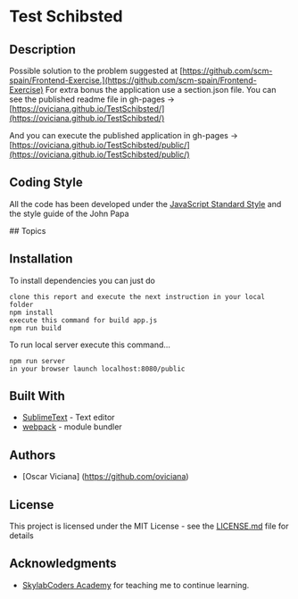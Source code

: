 # Test Schibsted

## Description

Possible solution to the problem suggested at [https://github.com/scm-spain/Frontend-Exercise.](https://github.com/scm-spain/Frontend-Exercise)
For extra bonus the application use a section.json file.
You can see the published readme file in
gh-pages -> [https://oviciana.github.io/TestSchibsted/](https://oviciana.github.io/TestSchibsted/)

And you can execute the published application in
gh-pages -> [https://oviciana.github.io/TestSchibsted/public/](https://oviciana.github.io/TestSchibsted/public/)

## Coding Style

All the code has been developed under the [JavaScript Standard Style](http://standardjs.com/) and the style guide of the John Papa

## Topics

## Installation 

To install dependencies you can just do

```
clone this report and execute the next instruction in your local folder
npm install
execute this command for build app.js
npm run build
```


To run local server execute this command...

```
npm run server
in your browser launch localhost:8080/public
```


## Built With

* [SublimeText](http://https://www.sublimetext.com/) - Text editor
* [webpack](https://webpack.js.org) - module bundler

## Authors

* [Oscar Viciana] (https://github.com/oviciana)

## License

This project is licensed under the MIT License - see the [LICENSE.md](LICENSE.md) file for details

## Acknowledgments

* [SkylabCoders Academy](https://github.com/SkylabCoders) for teaching me to continue learning.